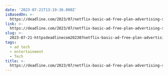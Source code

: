 ```yaml
---
date: '2023-07-21T13:19:36.000Z'
isBasedOn: >-
  https://deadline.com/2023/07/netflix-basic-ad-free-plan-advertising-supported-tier-1235441550/
link: >-
  https://deadline.com/2023/07/netflix-basic-ad-free-plan-advertising-supported-tier-1235441550/
slug: >-
  2023-07-21-httpsdeadlinecom202307netflix-basic-ad-free-plan-advertising-supported-tier-1235441550
tags:
  - ad tech
  - entertainment
  - Tech
title: >-
  https://deadline.com/2023/07/netflix-basic-ad-free-plan-advertising-supported-tier-1235441550/
---
```


